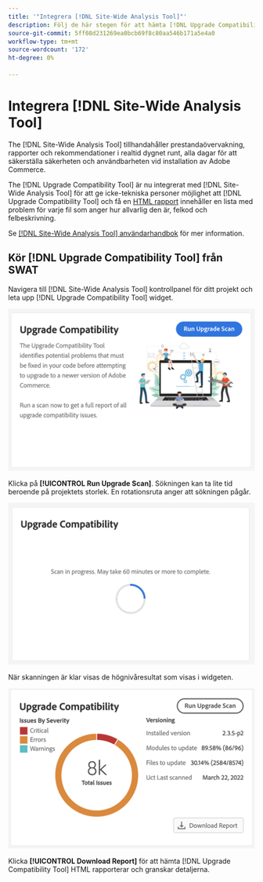 ```yaml
---
title: '"Integrera [!DNL Site-Wide Analysis Tool]"'
description: Följ de här stegen för att hämta [!DNL Upgrade Compatibility Tool] rapport från [!DNL Site-Wide Analysis Tool] dashboard i ditt Adobe Commerce-projekt.
source-git-commit: 5ff08d231269ea0bcb69f8c80aa546b171a5e4a0
workflow-type: tm+mt
source-wordcount: '172'
ht-degree: 0%

---
```



# Integrera [!DNL Site-Wide Analysis Tool]

The [!DNL Site-Wide Analysis Tool] tillhandahåller prestandaövervakning, rapporter och rekommendationer i realtid dygnet runt, alla dagar för att säkerställa säkerheten och användbarheten vid installation av Adobe Commerce.

The [!DNL Upgrade Compatibility Tool] är nu integrerat med [!DNL Site-Wide Analysis Tool] för att ge icke-tekniska personer möjlighet att [!DNL Upgrade Compatibility Tool] och få en [HTML rapport](https://experienceleague.adobe.com/docs/commerce-operations/upgrade-guide/upgrade-compatibility-tool/run.html?lang=en#output) innehåller en lista med problem för varje fil som anger hur allvarlig den är, felkod och felbeskrivning.

Se [[!DNL Site-Wide Analysis Tool] användarhandbok](https://docs.magento.com/user-guide/reports/site-wide-analysis-tool.html) för mer information.

## Kör [!DNL Upgrade Compatibility Tool] från SWAT

Navigera till [!DNL Site-Wide Analysis Tool] kontrollpanel för ditt projekt och leta upp [!DNL Upgrade Compatibility Tool] widget.

![SWAT-widget - Initial](../../assets/upgrade-guide/uct-swat-initial.png)

Klicka på **[!UICONTROL Run Upgrade Scan]**. Sökningen kan ta lite tid beroende på projektets storlek. En rotationsruta anger att sökningen pågår.

![SWAT-widget - Pågår](../../assets/upgrade-guide/uct-swat-progress.png)

När skanningen är klar visas de högnivåresultat som visas i widgeten.

![SWAT-widget - Resultat](../../assets/upgrade-guide/uct-swat-results.png)

Klicka **[!UICONTROL Download Report]** för att hämta [!DNL Upgrade Compatibility Tool] HTML rapporterar och granskar detaljerna.
